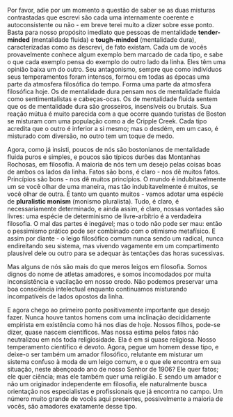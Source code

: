 Por favor, adie por um momento a questão de saber se as duas misturas contrastadas que escrevi são cada uma internamente coerente e autoconsistente ou não - em breve terei muito a dizer sobre esse ponto. Basta para nosso propósito imediato que pessoas de mentalidade **tender-minded** (mentalidade fluida) e **tough-minded** (mentalidade dura), caracterizadas como as descrevi, de fato existam. Cada um de vocês provavelmente conhece algum exemplo bem marcado de cada tipo, e sabe o que cada exemplo pensa do exemplo do outro lado da linha. Eles têm uma opinião baixa um do outro. Seu antagonismo, sempre que como indivíduos seus temperamentos foram intensos, formou em todas as épocas uma parte da atmosfera filosófica do tempo. Forma uma parte da atmosfera filosófica hoje. Os de mentalidade dura pensam nos de mentalidade fluida como sentimentalistas e cabeças-ocas. Os de mentalidade fluida sentem que os de mentalidade dura são grosseiros, insensíveis ou brutais. Sua reação mútua é muito parecida com a que ocorre quando turistas de Boston se misturam com uma população como a de Cripple Creek. Cada tipo acredita que o outro é inferior a si mesmo; mas o desdém, em um caso, é misturado com diversão, no outro tem um toque de medo.

Agora, como já insisti, poucos de nós são bostonianos de mentalidade fluida puros e simples, e poucos são típicos durões das Montanhas Rochosas, em filosofia. A maioria de nós tem um desejo pelas coisas boas de ambos os lados da linha. Fatos são bons, é claro - nos dê muitos fatos. Princípios são bons - nos dê muitos princípios. O mundo é indubitavelmente um se você olhar de uma maneira, mas tão indubitavelmente é muitos, se você olhar de outra. É tanto um quanto muitos - vamos adotar uma espécie de **pluralistic monism** (monismo pluralista). Tudo, é claro, é necessariamente determinado, e ainda assim, é claro, nossas vontades são livres: uma espécie de determinismo de livre-arbítrio é a verdadeira filosofia. O mal das partes é inegável; mas o todo não pode ser mau: então o pessimismo prático pode ser combinado com o otimismo metafísico. E assim por diante - o leigo filosófico comum nunca sendo um radical, nunca endireitando seu sistema, mas vivendo vagamente em um compartimento plausível dele ou outro para se adequar às tentações das horas sucessivas.

Mas alguns de nós são mais do que meros leigos em filosofia. Somos dignos do nome de atletas amadores, e somos incomodados por muita inconsistência e vacilação em nosso credo. Não podemos preservar uma boa consciência intelectual enquanto continuamos misturando incompatíveis de lados opostos da linha.

E agora chego ao primeiro ponto positivamente importante que desejo fazer. Nunca houve tantos homens com uma inclinação decididamente empirista em existência como há nos dias de hoje. Nossos filhos, pode-se dizer, quase nascem científicos. Mas nossa estima pelos fatos não neutralizou em nós toda religiosidade. Ela é em si quase religiosa. Nosso temperamento científico é devoto. Agora, pegue um homem desse tipo, e deixe-o ser também um amador filosófico, relutante em misturar um sistema confuso à moda de um leigo comum, e o que ele encontra em sua situação, neste abençoado ano de nosso Senhor de 1906? Ele quer fatos; ele quer ciência; mas ele também quer uma religião. E sendo um amador e não um originador independente em filosofia, ele naturalmente busca orientação nos especialistas e profissionais que já encontra no campo. Um número muito grande de vocês aqui presentes, possivelmente a maioria de vocês, são amadores exatamente desse tipo.